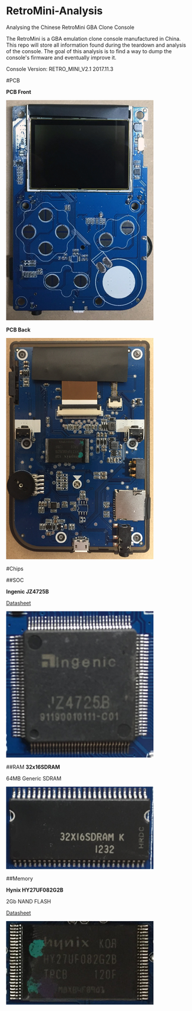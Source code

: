 # RetroMini-Analysis
Analysing the Chinese RetroMini GBA Clone Console

The RetroMini is a GBA emulation clone console manufactured in China. This repo will store all information found during the teardown and analysis of the console. The goal of this analysis is to find a way to dump the console's firmware and eventually improve it.

Console Version: RETRO_MINI_V2.1 2017.11.3

#PCB


**PCB Front**

<img src="images/pcb_front.jpg" alt="PCB Front" style="width: 400px;"/>


**PCB Back**

<img src="images/pcb_back.jpg" alt="PCB Back" style="width: 400px;"/>

#Chips

##SOC

**Ingenic JZ4725B**

[Datasheet](ftp://ftp.ingenic.com/SOC/JZ4725B/JZ4725B_DS.PDF)

<img src="images/soc.jpg" alt="Hynix HY27UF082G2B" style="width: 400px;"/>

##RAM
**32x16SDRAM**

64MB Generic SDRAM

<img src="images/sdram.jpg" alt="Hynix HY27UF082G2B" style="width: 400px;"/>

##Memory

**Hynix HY27UF082G2B**

2Gb NAND FLASH

[Datasheet](www.hynix.com/product/filedata/fileDownload.do?seq=4182)

<img src="images/hynix_HY27UF082G2B.jpg" alt="Hynix HY27UF082G2B" style="width: 400px;"/>
